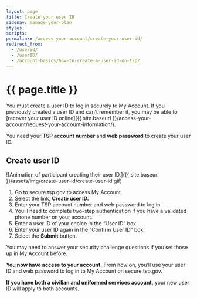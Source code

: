 ```yaml
---
layout: page
title: Create your user ID
sidenav: manage-your-plan
styles:
scripts:
permalink: /access-your-account/create-your-user-id/
redirect_from:
  - /userid/
  - /userID/
  - /account-basics/how-to-create-a-user-id-on-tsp/
---
```


# {{ page.title }}

You must create a user ID to log in securely to My Account. If you previously created a user ID and can’t remember it, you may be able to [recover your user ID online]({{ site.baseurl }}/access-your-account/request-your-account-information/).

You need your **TSP account number** and **web password** to create your user ID.

## Create user ID

<div class="usa-grid how-to">
<div class="usa-width-one-whole" markdown="1">
![Animation of participant creating their user ID.]({{ site.baseurl }}/assets/img/create-user-id/create-user-id.gif)

<div class="steps" markdown="1">

1. Go to secure.tsp.gov to access My Account.
2. Select the link, **Create user ID.**
3. Enter your TSP account number and web password to log in.
4. You’ll need to complete two-step authentication if you have a validated phone number on your account.
5. Enter a user ID of your choice in the “User ID” box.
6. Enter your user ID again in the “Confirm User ID” box.
7. Select the **Submit** button.

You may need to answer your security challenge questions if you set those up in My Account before.

**You now have access to your account.** From now on, you’ll use your user ID and web password to log in to My Account on secure.tsp.gov.

**If you have both a civilian and uniformed services account,** your new user ID will apply to both accounts.
</div>

</div>
</div>
<!-- END div.usa-grid how-to -->
